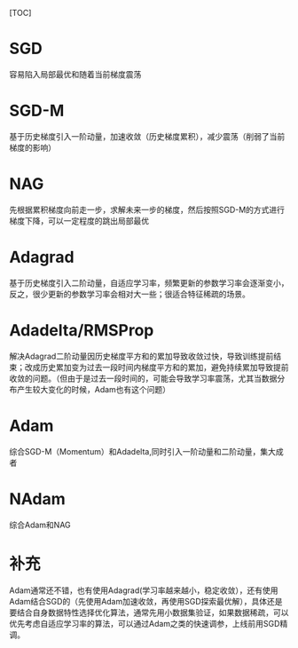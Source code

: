 [TOC]

# SGD

容易陷入局部最优和随着当前梯度震荡&#x20;

# SGD-M&#x20;

基于历史梯度引入一阶动量，加速收敛（历史梯度累积），减少震荡（削弱了当前梯度的影响）&#x20;

# NAG&#x20;

先根据累积梯度向前走一步，求解未来一步的梯度，然后按照SGD-M的方式进行梯度下降，可以一定程度的跳出局部最优&#x20;

# Adagrad&#x20;

基于历史梯度引入二阶动量，自适应学习率，频繁更新的参数学习率会逐渐变小，反之，很少更新的参数学习率会相对大一些；很适合特征稀疏的场景。&#x20;

# Adadelta/RMSProp&#x20;

解决Adagrad二阶动量因历史梯度平方和的累加导致收敛过快，导致训练提前结束；改成历史累加变为过去一段时间内梯度平方和的累加，避免持续累加导致提前收敛的问题。（但由于是过去一段时间的，可能会导致学习率震荡，尤其当数据分布产生较大变化的时候，Adam也有这个问题）&#x20;

# Adam&#x20;

综合SGD-M（Momentum）和Adadelta,同时引入一阶动量和二阶动量，集大成者&#x20;

# NAdam&#x20;

综合Adam和NAG&#x20;

# 补充&#x20;

Adam通常还不错，也有使用Adagrad(学习率越来越小，稳定收敛），还有使用Adam结合SGD的（先使用Adam加速收敛，再使用SGD探索最优解），具体还是要结合自身数据特性选择优化算法，通常先用小数据集验证，如果数据稀疏，可以优先考虑自适应学习率的算法，可以通过Adam之类的快速调参，上线前用SGD精调。
